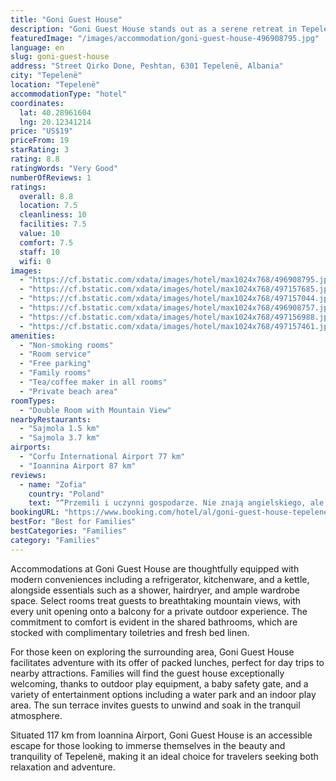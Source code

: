 ```yaml
---
title: "Goni Guest House"
description: "Goni Guest House stands out as a serene retreat in Tepelenë, offering guests an exclusive slice of paradise with its own private beach area, lush garden, and barbecue facilities complemented by a cozy shared lounge."
featuredImage: "/images/accommodation/goni-guest-house-496908795.jpg"
language: en
slug: goni-guest-house
address: "Street Qirko Done, Peshtan, 6301 Tepelenë, Albania"
city: "Tepelenë"
location: "Tepelenë"
accommodationType: "hotel"
coordinates:
  lat: 40.28961604
  lng: 20.12341214
price: "US$19"
priceFrom: 19
starRating: 3
rating: 8.8
ratingWords: "Very Good"
numberOfReviews: 1
ratings:
  overall: 8.8
  location: 7.5
  cleanliness: 10
  facilities: 7.5
  value: 10
  comfort: 7.5
  staff: 10
  wifi: 0
images:
  - "https://cf.bstatic.com/xdata/images/hotel/max1024x768/496908795.jpg?k=1a6faec90a8cf4749e7a541824ed92a3f4381def416697399bc34f3384ef3fb4&o=&hp=1"
  - "https://cf.bstatic.com/xdata/images/hotel/max1024x768/497157685.jpg?k=da8f04109f2a635940536bbf0bc4c8206e7c215803c0b4970dc26715466a1670&o=&hp=1"
  - "https://cf.bstatic.com/xdata/images/hotel/max1024x768/497157044.jpg?k=6f26a6ff7c1c2221bce04215f3fe2e61b1eaa45be670ecc4000de1af5becc4f7&o=&hp=1"
  - "https://cf.bstatic.com/xdata/images/hotel/max1024x768/496908757.jpg?k=0377cdeb5e4ce7451d30469acd07afd3674d47d3f5308ac05b8afbab3fe773e9&o=&hp=1"
  - "https://cf.bstatic.com/xdata/images/hotel/max1024x768/497156988.jpg?k=0cd33057da78f050680c84807bc30077e826d6543a4e577d8deb2e9346839238&o=&hp=1"
  - "https://cf.bstatic.com/xdata/images/hotel/max1024x768/497157461.jpg?k=beb0414becd297ca05eb6033d21fa23cbdff24d9eb096622b41be5e680932912&o=&hp=1"
amenities:
  - "Non-smoking rooms"
  - "Room service"
  - "Free parking"
  - "Family rooms"
  - "Tea/coffee maker in all rooms"
  - "Private beach area"
roomTypes:
  - "Double Room with Mountain View"
nearbyRestaurants:
  - "Sajmola 1.5 km"
  - "Sajmola 3.7 km"
airports:
  - "Corfu International Airport 77 km"
  - "Ioannina Airport 87 km"
reviews:
  - name: "Zofia"
    country: "Poland"
    text: "“Przemili i uczynni gospodarze. Nie znają angielskiego, ale można kontaktować się z ich synem lub wnukiem przez Whatsapp. Kuchnia wspólna z gospodarzami (podobnie jak łazienka), więc warto zamówić śniadanie, które jest bardzo smaczne: własnej...”"
bookingURL: "https://www.booking.com/hotel/al/goni-guest-house-tepelene.en-gb.html?aid=8035640"
bestFor: "Best for Families"
bestCategories: "Families"
category: "Families"
---
```


Accommodations at Goni Guest House are thoughtfully equipped with modern conveniences including a refrigerator, kitchenware, and a kettle, alongside essentials such as a shower, hairdryer, and ample wardrobe space. Select rooms treat guests to breathtaking mountain views, with every unit opening onto a balcony for a private outdoor experience. The commitment to comfort is evident in the shared bathrooms, which are stocked with complimentary toiletries and fresh bed linen.

For those keen on exploring the surrounding area, Goni Guest House facilitates adventure with its offer of packed lunches, perfect for day trips to nearby attractions. Families will find the guest house exceptionally welcoming, thanks to outdoor play equipment, a baby safety gate, and a variety of entertainment options including a water park and an indoor play area. The sun terrace invites guests to unwind and soak in the tranquil atmosphere.

Situated 117 km from Ioannina Airport, Goni Guest House is an accessible escape for those looking to immerse themselves in the beauty and tranquility of Tepelenë, making it an ideal choice for travelers seeking both relaxation and adventure.